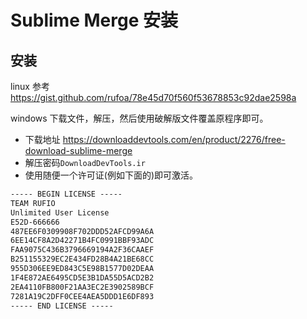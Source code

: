 # Sublime Merge 安装

## 安装

linux 参考 <https://gist.github.com/rufoa/78e45d70f560f53678853c92dae2598a>

windows 下载文件，解压，然后使用破解版文件覆盖原程序即可。

- 下载地址 <https://downloaddevtools.com/en/product/2276/free-download-sublime-merge>
- 解压密码`DownloadDevTools.ir`
- 使用随便一个许可证(例如下面的)即可激活。

```txt
----- BEGIN LICENSE -----
TEAM RUFIO
Unlimited User License
E52D-666666
487EE6F0309908F702DDD52AFCD99A6A
6EE14CF8A2D42271B4FC0991BBF93ADC
FAA9075C436B3796669194A2F36CAAEF
B251155329EC2E434FD28B4A21BE68CC
955D306EE9ED843C5E98B1577D02DEAA
1F4E872AE6495CD5E3B1DA55D5ACD2B2
2EA4110FB800F21AA3EC2E3902589BCF
7281A19C2DFF0CEE4AEA5DDD1E6DF893
----- END LICENSE -----
```
